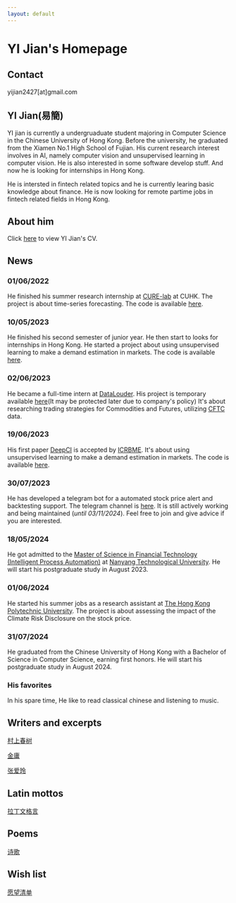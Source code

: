 ```yaml
---
layout: default
---
```

# YI Jian's Homepage

## Contact

yijian2427[at]gmail.com


## YI Jian(易簡)

YI jian is currently a undergruaduate student majoring in Computer Science in the Chinese University of Hong Kong. Before the university, he graduated from the Xiamen No.1 High School of Fujian.
His current research interest involves in AI, namely computer vision and unsupervised learning in computer vision. He is also interested in some software develop stuff. And now he is looking for internships in Hong Kong.

He is intersted in fintech related topics and he is currently learing basic knowledge about finance. He is now looking for remote partime jobs in fintech related fields in Hong Kong.

## About him

Click [here](./src/cv.pdf) to view YI Jian's CV.

## News

### 01/06/2022

He finished his summer research internship at [CURE-lab](https://cure-lab.github.io/) at CUHK. The project is about time-series forecasting. The code is available [here](https://github.com/VEWOXIC/REPO_skeleton).

### 10/05/2023

He finished his second semester of junior year. He then start to looks for internships in Hong Kong. He started a project about using unsupervised learning to make a demand estimation in markets. The code is available [here](https://github.com/LIQiushui2427/DeepCI).

### 02/06/2023

He became a full-time intern at [DataLouder](https://datalouder.com).
His project  is temporary available [here](https://github.com/LIQiushui2427/CoT_Strategy)(It may be protected later due to company's policy) It's about researching trading strategies for Commodities and Futures, utilizing [CFTC](https://www.cftc.gov/MarketReports/CommitmentsofTraders/index.htm) data.

### 19/06/2023

His first paper [DeepCI](./src/DeepCI.pdf) is accepted by [ICRBME](https://www.icrbme.org/).
It's about using unsupervised learning to make a demand estimation in markets. The code is available [here](https://github.com/LIQiushui2427/DeepCI).

### 30/07/2023
He has developed a telegram bot for a automated stock price alert and backtesting support. The telegram channel is [here](https://t.me/beta_datalouder). It is still actively working and being maintained (*until 03/11/2024*). Feel free to join and give advice if you are interested.

### 18/05/2024

He got admitted to the [Master of Science in Financial Technology (Intelligent Process Automation)](https://www.ntu.edu.sg/education/graduate-programme/master-of-science-in-financial-technology) at [Nanyang Technological University](https://www.ntu.edu.sg/). He will start his postgraduate study in August 2023.

### 01/06/2024

He started his summer jobs as a research assistant at [The Hong Kong Polytechnic University](https://www.polyu.edu.hk/). The project is about assessing the impact of the Climate Risk Disclosure on the stock price.

### 31/07/2024

He graduated from the Chinese University of Hong Kong with a Bachelor of Science in Computer Science, earning first honors. He will start his postgraduate study in August 2024.

### His favorites

In his spare time, He like to read classical chinese and listening to music.

## Writers and excerpts

[村上春树](./pages/Murakami_Haruki.html)

[金庸](./pages/Jin_Yong.html)

[张爱玲](./pages/Zhang_Ailing.html)

## Latin mottos

[拉丁文格言](./pages/latin.html)

## Poems

[诗歌](./pages/poems.html)

## Wish list

[愿望清单](./pages/wishlist.html)